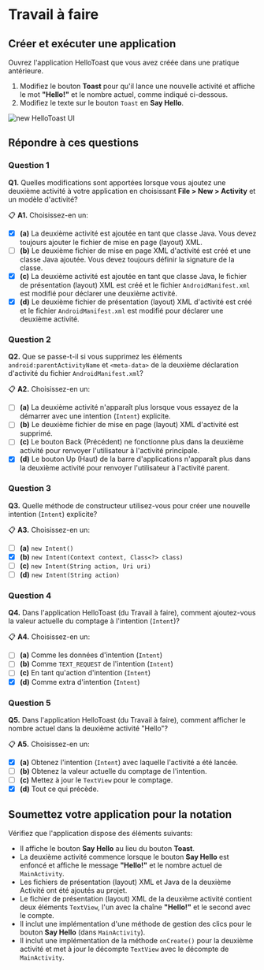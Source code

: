 # Travail à faire

## Créer et exécuter une application

Ouvrez l'application HelloToast que vous avez créée dans une pratique antérieure.

1. Modifiez le bouton **Toast** pour qu'il lance une nouvelle activité et affiche le mot **"Hello!"** et le nombre actuel, comme indiqué ci-dessous.
2. Modifiez le texte sur le bouton `Toast` en **Say Hello**.

![new HelloToast UI](./images/hello_toast_ui.png)

## Répondre à ces questions

### **Question 1**

**Q1.** Quelles modifications sont apportées lorsque vous ajoutez une deuxième activité à votre application en choisissant **File > New > Activity** et un modèle d'activité?

📋 **A1.** Choisissez-en un:

- [X] **(a)** La deuxième activité est ajoutée en tant que classe Java. Vous devez toujours ajouter le fichier de mise en page (layout) XML.
- [ ] **(b)** Le deuxième fichier de mise en page XML d'activité est créé et une classe Java ajoutée. Vous devez toujours définir la signature de la classe.
- [X] **(c)** La deuxième activité est ajoutée en tant que classe Java, le fichier de présentation (layout) XML est créé et le fichier `AndroidManifest.xml` est modifié pour déclarer une deuxième activité.
- [X] **(d)** Le deuxième fichier de présentation (layout) XML d'activité est créé et le fichier `AndroidManifest.xml` est modifié pour déclarer une deuxième activité.

### **Question 2**

**Q2.** Que se passe-t-il si vous supprimez les éléments `android:parentActivityName` et `<meta-data>` de la deuxième déclaration d'activité du fichier `AndroidManifest.xml`?

📋 **A2.** Choisissez-en un:

- [ ] **(a)** La deuxième activité n'apparaît plus lorsque vous essayez de la démarrer avec une intention (`Intent`) explicite.
- [ ] **(b)** Le deuxième fichier de mise en page (layout) XML d'activité est supprimé.
- [ ] **(c)** Le bouton Back (Précédent) ne fonctionne plus dans la deuxième activité pour renvoyer l'utilisateur à l'activité principale.
- [X] **(d)** Le bouton Up (Haut) de la barre d'applications n'apparaît plus dans la deuxième activité pour renvoyer l'utilisateur à l'activité parent.

### **Question 3**

**Q3.** Quelle méthode de constructeur utilisez-vous pour créer une nouvelle intention (`Intent`) explicite?

📋 **A3.** Choisissez-en un:

- [ ] **(a)** `new Intent()`
- [X] **(b)** `new Intent(Context context, Class<?> class)`
- [ ] **(c)** `new Intent(String action, Uri uri)`
- [ ] **(d)** `new Intent(String action)`

### **Question 4**

**Q4.** Dans l'application HelloToast (du Travail à faire), comment ajoutez-vous la valeur actuelle du comptage à l'intention (`Intent`)?

📋 **A4.** Choisissez-en un:

- [ ] **(a)** Comme les données d'intention (`Intent`)
- [ ] **(b)** Comme `TEXT_REQUEST` de l'intention (`Intent`)
- [ ] **(c)** En tant qu'action d'intention (`Intent`)
- [X] **(d)** Comme extra d'intention (`Intent`)

### **Question 5**

**Q5.** Dans l'application HelloToast (du Travail à faire), comment afficher le nombre actuel dans la deuxième activité "Hello"?

📋 **A5.** Choisissez-en un:

- [X] **(a)** Obtenez l'intention (`Intent`) avec laquelle l'activité a été lancée.
- [ ] **(b)** Obtenez la valeur actuelle du comptage de l'intention.
- [ ] **(c)** Mettez à jour le `TextView` pour le comptage.
- [X] **(d)** Tout ce qui précède.

## Soumettez votre application pour la notation

Vérifiez que l'application dispose des éléments suivants:

- Il affiche le bouton **Say Hello** au lieu du bouton **Toast**.
- La deuxième activité commence lorsque le bouton **Say Hello** est enfoncé et affiche le message **"Hello!"** et le nombre actuel de `MainActivity`.
- Les fichiers de présentation (layout) XML et Java de la deuxième Activité ont été ajoutés au projet.
- Le fichier de présentation (layout) XML de la deuxième activité contient deux éléments `TextView`, l'un avec la chaîne **"Hello!"** et le second avec le compte.
- Il inclut une implémentation d'une méthode de gestion des clics pour le bouton **Say Hello** (dans `MainActivity`).
- Il inclut une implémentation de la méthode `onCreate()` pour la deuxième activité et met à jour le décompte `TextView` avec le décompte de `MainActivity`.
